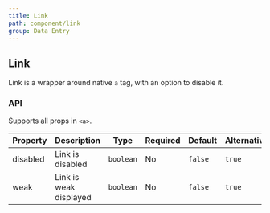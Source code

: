```yaml
---
title: Link
path: component/link
group: Data Entry
---
```


## Link

Link is a wrapper around native `a` tag, with an option to disable it.

### API

Supports all props in `<a>`.

| Property | Description            | Type      | Required | Default | Alternative |
| -------- | ---------------------- | --------- | -------- | ------- | ----------- |
| disabled | Link is disabled       | `boolean` | No       | `false` | `true`      |
| weak     | Link is weak displayed | `boolean` | No       | `false` | `true`      |
